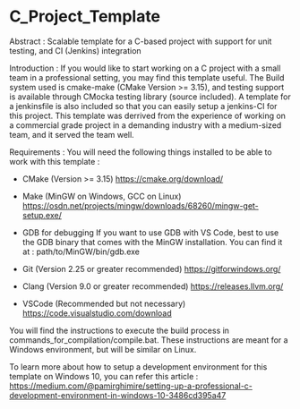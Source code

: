 # C_Project_Template
Abstract : 
Scalable template for a C-based project with support for unit testing, and CI (Jenkins) integration

Introduction : 
If you would like to start working on a C project with a small team in a professional setting, 
you may find this template useful. 
  The Build system used is cmake-make (CMake Version >= 3.15), and testing support is available
through CMocka testing library (source included). A template for a jenkinsfile is also included
so that you can easily setup a jenkins-CI for this project. 
  This template was derrived from the experience of working on a commercial grade project in a 
demanding industry with a medium-sized team, and it served the team well. 

Requirements : 
You will need the following things installed to be able to work with this template : 
  - CMake (Version >= 3.15)
    https://cmake.org/download/
    
  - Make (MinGW on Windows, GCC on Linux)
    https://osdn.net/projects/mingw/downloads/68260/mingw-get-setup.exe/
    
  - GDB for debugging
    If you want to use GDB with VS Code, best to use the GDB binary that comes with the MinGW installation. You can find it at :             path/to/MinGW/bin/gdb.exe
    
  - Git (Version 2.25 or greater recommended)
    https://gitforwindows.org/
    
  - Clang (Version 9.0 or greater recommended)
    https://releases.llvm.org/
    
  - VSCode (Recommended but not necessary)
    https://code.visualstudio.com/download

You will find the instructions to execute the build process in commands_for_compilation/compile.bat.
These instructions are meant for a Windows environment, but will be similar on Linux. 

To learn more about how to setup a development environment for this template on Windows 10, 
you can refer this article : https://medium.com/@pamirghimire/setting-up-a-professional-c-development-environment-in-windows-10-3486cd395a47
